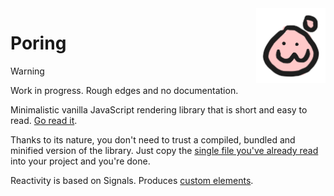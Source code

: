 <img src="assets/logo.svg" align="right" style="height:120px;">

# Poring

> [!WARNING]  
> Work in progress. Rough edges and no documentation.

Minimalistic vanilla JavaScript rendering library that is short and easy to read. [Go read it](./src/lib/poring.js).

Thanks to its nature, you don't need to trust a compiled, bundled and minified version of the library. Just copy the [single file you've already read](./src/lib/poring.js) into your project and you're done.

Reactivity is based on Signals. Produces [custom elements](https://developer.mozilla.org/en-US/docs/Web/API/Web_components/Using_custom_elements).
